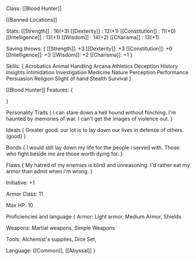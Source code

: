 Class: [[Blood Hunter]] 

[[Banned Locations]] 

Stats:
[[Strength]] : 16(+3)
[[Dexterity]] : 12(+1)
[[Constitution]] : 11(+0)
[[Intelligence]] : 13(+1)
[[Wisdom]] : 14(+2)
[[Charisma]] : 13(+1)

Saving throws: 
{
[[Strength]]: +3
[[Dexterity]]: +3
[[Constitution]]: +0
[[Intelligence]]: +3
[[Wisdom]]: +2
[[Charisma]]: +1
}

Skills:
{
Acrobatics
Animal Handling
Arcana
Athletics
Deception
History
Insights
Intimidation
Investigation
Medicine
Nature
Perception
Performance
Persuasion
Religion
Slight of hand
Stealth
Survival
}

[[Blood Hunter]] Features: 
{

}

Personality Traits
{
I can stare down a hell hound without flinching. I'm haunted by memories of war. I can't get the images of violence out.
}

Ideals
{
Greater good. our lot is to lay down our lives in defense of others. (good)
}

Bonds
{
I would still lay down my life for the people i served with.
Those who fight beside me are those worth dying for.
}

Flaws
{
My hatred of my enemies is blind and unreasoning.
I'd rather eat my armor than admit when i'm wrong.
}

Initiative: +1

Armor Class: 11

Max HP: 10

Proficiencies and language 
{
Armor: Light armor, Medium Armor, Shields

Weapons: Martial weapons, Simple Weapons

Tools: Alchemist's supplies, Dice Set, 

Language: [[Common]], [[Abyssal]] 
}
